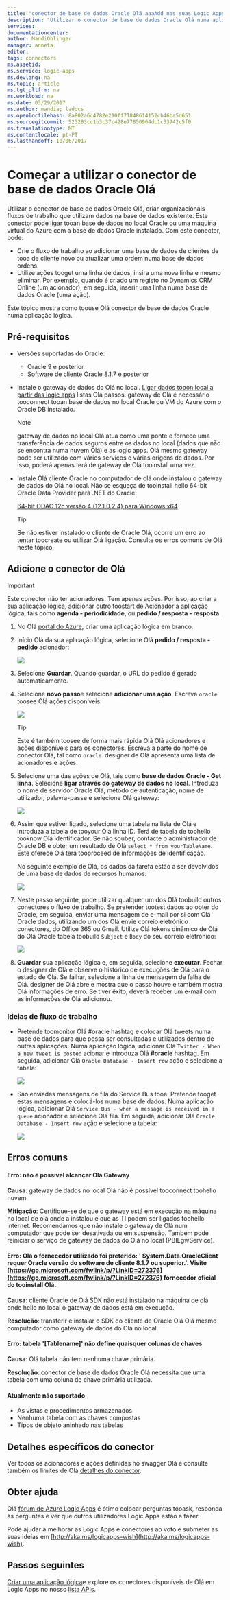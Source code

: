 ```yaml
---
title: "conector de base de dados Oracle Olá aaaAdd nas suas Logic Apps do Azure | Microsoft Docs"
description: "Utilizar o conector de base de dados Oracle Olá numa aplicação lógica"
services: 
documentationcenter: 
author: MandiOhlinger
manager: anneta
editor: 
tags: connectors
ms.assetid: 
ms.service: logic-apps
ms.devlang: na
ms.topic: article
ms.tgt_pltfrm: na
ms.workload: na
ms.date: 03/29/2017
ms.author: mandia; ladocs
ms.openlocfilehash: 8a802a6c4782e210ff71848614152cb46ba5d651
ms.sourcegitcommit: 523283cc1b3c37c428e77850964dc1c33742c5f0
ms.translationtype: MT
ms.contentlocale: pt-PT
ms.lasthandoff: 10/06/2017
---
```

# <a name="get-started-with-hello-oracle-database-connector"></a>Começar a utilizar o conector de base de dados Oracle Olá

Utilizar o conector de base de dados Oracle Olá, criar organizacionais fluxos de trabalho que utilizam dados na base de dados existente. Este conector pode ligar tooan base de dados no local Oracle ou uma máquina virtual do Azure com a base de dados Oracle instalado. Com este conector, pode:

* Crie o fluxo de trabalho ao adicionar uma base de dados de clientes de tooa de cliente novo ou atualizar uma ordem numa base de dados ordens.
* Utilize ações tooget uma linha de dados, insira uma nova linha e mesmo eliminar. Por exemplo, quando é criado um registo no Dynamics CRM Online (um acionador), em seguida, inserir uma linha numa base de dados Oracle (uma ação). 

Este tópico mostra como toouse Olá conector de base de dados Oracle numa aplicação lógica.

## <a name="prerequisites"></a>Pré-requisitos

* Versões suportadas do Oracle: 
    * Oracle 9 e posterior
    * Software de cliente Oracle 8.1.7 e posterior

* Instale o gateway de dados do Olá no local. [Ligar dados tooon local a partir das logic apps](../logic-apps/logic-apps-gateway-connection.md) listas Olá passos. gateway de Olá é necessário tooconnect tooan base de dados no local Oracle ou VM do Azure com o Oracle DB instalado. 

    > [!NOTE]
    > gateway de dados no local Olá atua como uma ponte e fornece uma transferência de dados seguros entre os dados no local (dados que não se encontra numa nuvem Olá) e as logic apps. Olá mesmo gateway pode ser utilizado com vários serviços e várias origens de dados. Por isso, poderá apenas terá de gateway de Olá tooinstall uma vez.

* Instale Olá cliente Oracle no computador de olá onde instalou o gateway de dados do Olá no local. Não se esqueça de tooinstall hello 64-bit Oracle Data Provider para .NET do Oracle:  

  [64-bit ODAC 12c versão 4 (12.1.0.2.4) para Windows x64](http://www.oracle.com/technetwork/database/windows/downloads/index-090165.html)

    > [!TIP]
    > Se não estiver instalado o cliente de Oracle Olá, ocorre um erro ao tentar toocreate ou utilizar Olá ligação. Consulte os erros comuns de Olá neste tópico.


## <a name="add-hello-connector"></a>Adicione o conector de Olá

> [!IMPORTANT]
> Este conector não ter acionadores. Tem apenas ações. Por isso, ao criar a sua aplicação lógica, adicionar outro toostart de Acionador a aplicação lógica, tais como **agenda - periodicidade**, ou **pedido / resposta - resposta**. 

1. No Olá [portal do Azure](https://portal.azure.com), criar uma aplicação lógica em branco.

2. Início Olá da sua aplicação lógica, selecione Olá **pedido / resposta - pedido** acionador: 

    ![](./media/connectors-create-api-oracledatabase/request-trigger.png)

3. Selecione **Guardar**. Quando guardar, o URL do pedido é gerado automaticamente. 

4. Selecione **novo passo**e selecione **adicionar uma ação**. Escreva `oracle` toosee Olá ações disponíveis: 

    ![](./media/connectors-create-api-oracledatabase/oracledb-actions.png)

    > [!TIP]
    > Este é também toosee de forma mais rápida Olá Olá acionadores e ações disponíveis para os conectores. Escreva a parte do nome de conector Olá, tal como `oracle`. designer de Olá apresenta uma lista de acionadores e ações. 

5. Selecione uma das ações de Olá, tais como **base de dados Oracle - Get linha**. Selecione **ligar através do gateway de dados no local**. Introduza o nome de servidor Oracle Olá, método de autenticação, nome de utilizador, palavra-passe e selecione Olá gateway:

    ![](./media/connectors-create-api-oracledatabase/create-oracle-connection.png)

6. Assim que estiver ligado, selecione uma tabela na lista de Olá e introduza a tabela de tooyour Olá linha ID. Terá de tabela de toohello tooknow Olá identificador. Se não souber, contacte o administrador de Oracle DB e obter um resultado de Olá `select * from yourTableName`. Este oferece Olá terá tooproceed de informações de identificação.

    No seguinte exemplo de Olá, os dados da tarefa estão a ser devolvidos de uma base de dados de recursos humanos: 

    ![](./media/connectors-create-api-oracledatabase/table-rowid.png)

7. Neste passo seguinte, pode utilizar qualquer um dos Olá toobuild outros conectores o fluxo de trabalho. Se pretender tootest dados ao obter do Oracle, em seguida, enviar uma mensagem de e-mail por si com Olá Oracle dados, utilizando um dos Olá envie correio eletrónico conectores, do Office 365 ou Gmail. Utilize Olá tokens dinâmico de Olá do Olá Oracle tabela toobuild `Subject` e `Body` do seu correio eletrónico:

    ![](./media/connectors-create-api-oracledatabase/oracle-send-email.png)

8. **Guardar** sua aplicação lógica e, em seguida, selecione **executar**. Fechar o designer de Olá e observe o histórico de execuções de Olá para o estado de Olá. Se falhar, selecione a linha de mensagem de falha de Olá. designer de Olá abre e mostra que o passo houve e também mostra Olá informações de erro. Se tiver êxito, deverá receber um e-mail com as informações de Olá adicionou.


### <a name="workflow-ideas"></a>Ideias de fluxo de trabalho

* Pretende toomonitor Olá #oracle hashtag e colocar Olá tweets numa base de dados para que possa ser consultadas e utilizados dentro de outras aplicações. Numa aplicação lógica, adicionar Olá `Twitter - When a new tweet is posted` acionar e introduza Olá **#oracle** hashtag. Em seguida, adicionar Olá `Oracle Database - Insert row` ação e selecione a tabela:

    ![](./media/connectors-create-api-oracledatabase/twitter-oracledb.png)

* São enviadas mensagens de fila do Service Bus tooa. Pretende tooget estas mensagens e colocá-los numa base de dados. Numa aplicação lógica, adicionar Olá `Service Bus - when a message is received in a queue` acionador e selecione Olá fila. Em seguida, adicionar Olá `Oracle Database - Insert row` ação e selecione a tabela:

    ![](./media/connectors-create-api-oracledatabase/sbqueue-oracledb.png)

## <a name="common-errors"></a>Erros comuns

#### <a name="error-cannot-reach-hello-gateway"></a>**Erro**: não é possível alcançar Olá Gateway

**Causa**: gateway de dados no local Olá não é possível tooconnect toohello nuvem. 

**Mitigação**: Certifique-se de que o gateway está em execução na máquina no local de olá onde a instalou e que as TI podem ser ligados toohello internet.  Recomendamos que não instale o gateway de Olá num computador que pode ser desativada ou em suspensão. Também pode reiniciar o serviço de gateway de dados do Olá no local (PBIEgwService).

#### <a name="error-hello-provider-being-used-is-deprecated-systemdataoracleclient-requires-oracle-client-software-version-817-or-greater-please-visit-httpsgomicrosoftcomfwlinkplinkid272376httpsgomicrosoftcomfwlinkplinkid272376-tooinstall-hello-official-provider"></a>**Erro**: Olá o fornecedor utilizado foi preterido: ' System.Data.OracleClient requer Oracle versão do software de cliente 8.1.7 ou superior.'. Visite [https://go.microsoft.com/fwlink/p/?LinkID=272376](https://go.microsoft.com/fwlink/p/?LinkID=272376) fornecedor oficial do tooinstall Olá.

**Causa**: cliente Oracle de Olá SDK não está instalado na máquina de olá onde hello no local o gateway de dados está em execução.  

**Resolução**: transferir e instalar o SDK do cliente de Oracle Olá Olá mesmo computador como gateway de dados do Olá no local.

#### <a name="error-table-tablename-does-not-define-any-key-columns"></a>**Erro**: tabela '[Tablename]' não define quaisquer colunas de chaves

**Causa**: Olá tabela não tem nenhuma chave primária.  

**Resolução**: conector de base de dados Oracle Olá necessita que uma tabela com uma coluna de chave primária utilizada.

#### <a name="currently-not-supported"></a>Atualmente não suportado

* As vistas e procedimentos armazenados 
* Nenhuma tabela com as chaves compostas
* Tipos de objeto aninhado nas tabelas
 
## <a name="connector-specific-details"></a>Detalhes específicos do conector

Ver todos os acionadores e ações definidas no swagger Olá e consulte também os limites de Olá [detalhes do conector](/connectors/oracle/). 

## <a name="get-some-help"></a>Obter ajuda

Olá [fórum de Azure Logic Apps](https://social.msdn.microsoft.com/Forums/en-US/home?forum=azurelogicapps) é ótimo colocar perguntas tooask, responda às perguntas e ver que outros utilizadores Logic Apps estão a fazer. 

Pode ajudar a melhorar as Logic Apps e conectores ao voto e submeter as suas ideias em [http://aka.ms/logicapps-wish](http://aka.ms/logicapps-wish). 


## <a name="next-steps"></a>Passos seguintes
[Criar uma aplicação lógica](../logic-apps/logic-apps-create-a-logic-app.md)e explore os conectores disponíveis de Olá em Logic Apps no nosso [lista APIs](apis-list.md).
